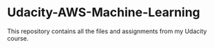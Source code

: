 # Udacity-AWS-Machine-Learning

This repository contains all the files and assignments from my Udacity course.
